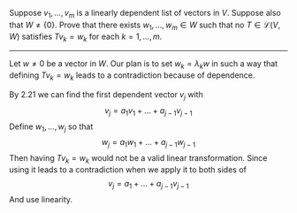 Suppose $v_1,\dots,v_m$ is a linearly dependent list of vectors in $V$. Suppose also that $W \ne \{0\}$. Prove that there exists $w_1,\dots,w_m \in W$ such that no $T \in \mathcal L(V,W)$ satisfies $Tv_k = w_k$ for each $k=1,\dots,m$.

---

Let $w \ne 0$ be a vector in $W$. Our plan is to set $w_k = \lambda_k w$ in such a way that defining $Tv_k = w_k$ leads to a contradiction because of dependence.

By 2.21 we can find the first dependent vector $v_j$ with
$$
v_j = a_1v_1+\dots+a_{j-1}v_{j-1}
$$
Define $w_1,\dots,w_j$ so that
$$
w_j = a_1w_1+\dots+a_{j-1}w_{j-1}
$$
Then having $Tv_k = w_k$ would not be a valid linear transformation. Since using it leads to a contradiction when we apply it to both sides of
$$
v_j = a_1 + \dots + a_{j-1}v_{j-1}
$$
And use linearity.

